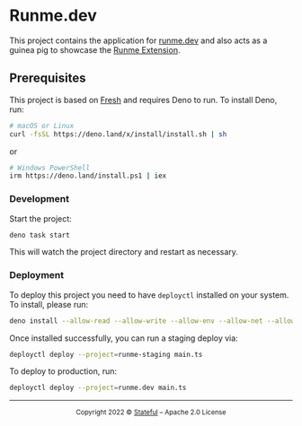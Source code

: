 # Runme.dev

This project contains the application for [runme.dev](https://runme.dev) and also acts as a guinea pig to showcase the [Runme Extension](https://marketplace.visualstudio.com/items?itemName=stateful.runme).

## Prerequisites

This project is based on [Fresh](https://fresh.deno.dev/) and requires Deno to run. To install Deno, run:

```sh
# macOS or Linux
curl -fsSL https://deno.land/x/install/install.sh | sh
```

or

```sh
# Windows PowerShell
irm https://deno.land/install.ps1 | iex
```

### Development

Start the project:

```sh
deno task start
```

This will watch the project directory and restart as necessary.

### Deployment

To deploy this project you need to have `deployctl` installed on your system. To install, please run:

```sh
deno install --allow-read --allow-write --allow-env --allow-net --allow-run --no-check -r -f https://deno.land/x/deploy/deployctl.ts
```

Once installed successfully, you can run a staging deploy via:

```sh
deployctl deploy --project=runme-staging main.ts
```

To deploy to production, run:

```sh
deployctl deploy --project=runme.dev main.ts
```

---

<p align="center"><small>Copyright 2022 © <a href="http://stateful.com/">Stateful</a> – Apache 2.0 License</small></p>

